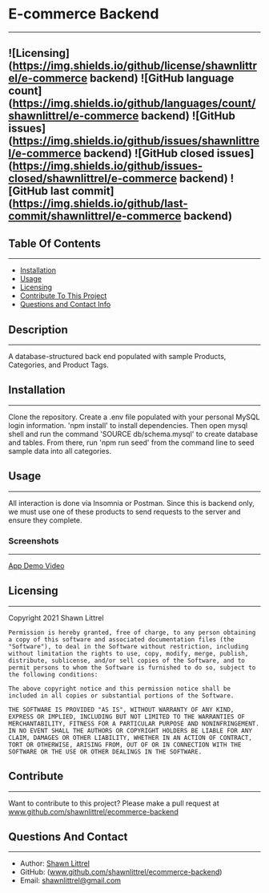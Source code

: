 # E-commerce Backend
---
    
    
![Licensing](https://img.shields.io/github/license/shawnlittrel/e-commerce backend)   ![GitHub language count](https://img.shields.io/github/languages/count/shawnlittrel/e-commerce backend)      ![GitHub issues](https://img.shields.io/github/issues/shawnlittrel/e-commerce backend)   ![GitHub closed issues](https://img.shields.io/github/issues-closed/shawnlittrel/e-commerce backend)      ![GitHub last commit](https://img.shields.io/github/last-commit/shawnlittrel/e-commerce backend)
---


    
## Table Of Contents
---
* [Installation](#installation)
* [Usage](#usage)
* [Licensing](#licensing)
* [Contribute To This Project](#contribute)
* [Questions and Contact Info](#questions-and-contact)

    
## Description
---
A database-structured back end populated with sample Products, Categories, and Product Tags.
    

    
## Installation
---
Clone the repository.  Create a .env file populated with your personal MySQL login information.  'npm install' to install dependencies.  Then open mysql shell and run the command 'SOURCE db/schema.mysql' to create database and tables.  From there, run 'npm run seed' from the command line to seed sample data into all categories.


    
## Usage
---
All interaction is done via Insomnia or Postman.  Since this is backend only, we must use one of these products to send requests to the server and ensure they complete.

### Screenshots
---
[App Demo Video](https://drive.google.com/file/d/1aT99xjnN8pIo8W3HqcHsukTP-QuHmUyR/view?usp=sharing)

    
## Licensing
---
Copyright 2021 Shawn Littrel 
    
    Permission is hereby granted, free of charge, to any person obtaining a copy of this software and associated documentation files (the "Software"), to deal in the Software without restriction, including without limitation the rights to use, copy, modify, merge, publish, distribute, sublicense, and/or sell copies of the Software, and to permit persons to whom the Software is furnished to do so, subject to the following conditions:  
        
    The above copyright notice and this permission notice shall be included in all copies or substantial portions of the Software. 
        
    THE SOFTWARE IS PROVIDED "AS IS", WITHOUT WARRANTY OF ANY KIND, EXPRESS OR IMPLIED, INCLUDING BUT NOT LIMITED TO THE WARRANTIES OF MERCHANTABILITY, FITNESS FOR A PARTICULAR PURPOSE AND NONINFRINGEMENT. IN NO EVENT SHALL THE AUTHORS OR COPYRIGHT HOLDERS BE LIABLE FOR ANY CLAIM, DAMAGES OR OTHER LIABILITY, WHETHER IN AN ACTION OF CONTRACT, TORT OR OTHERWISE, ARISING FROM, OUT OF OR IN CONNECTION WITH THE SOFTWARE OR THE USE OR OTHER DEALINGS IN THE SOFTWARE.


    
    
    
## Contribute
---
Want to contribute to this project?  Please make a pull request at www.github.com/shawnlittrel/ecommerce-backend


    
## Questions And Contact
---
* Author: [Shawn Littrel](www.github.com/shawnlittrel)
* GitHub: (www.github.com/shawnlittrel/ecommerce-backend)
* Email: shawnlittrel@gmail.com
    
    